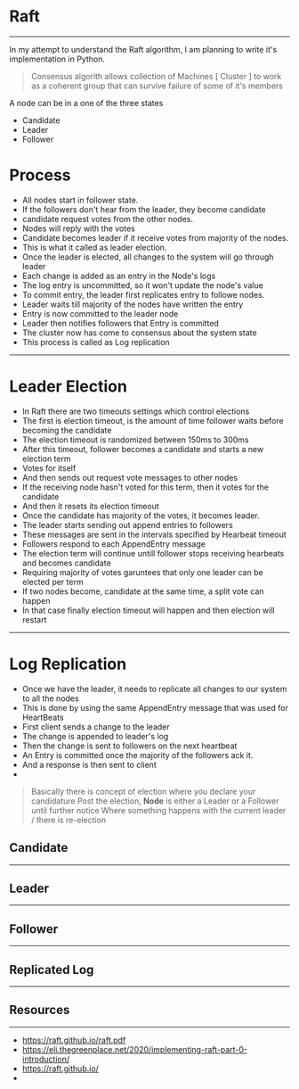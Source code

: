 # Raft
***
In my attempt to understand the Raft algorithm, I am planning 
to write it's implementation in Python. 

> Consensus algorith allows collection of Machines [ Cluster ] to work
> as a coherent group that can survive failure of some of it's members

A node can be in a one of the three states 
- Candidate 
- Leader 
- Follower 

# Process
- All nodes start in follower state.
- If the followers don't hear from the leader, they become candidate
- candidate request votes from the other nodes.
- Nodes will reply with the votes 
- Candidate becomes leader if it receive votes from majority of the nodes. 
- This is what it called as leader election.
- Once the leader is elected, all changes to the system will go through leader
- Each change is added as an entry in the Node's logs 
- The log entry is uncommitted, so it won't update the node's value 
- To commit entry, the leader first replicates entry to followe nodes. 
- Leader waits till majority of the nodes have written the entry 
- Entry is now committed to the leader node
- Leader then notifies followers that Entry is committed
- The cluster now has come to consensus about the system state
- This process is called as Log replication

***
# Leader Election
- In Raft there are two timeouts settings which control elections 
- The first is election timeout, is the amount of time follower waits before 
  becoming the candidate 
- The election timeout is randomized between 150ms to 300ms 
- After this timeout, follower becomes a candidate and starts a new election term
- Votes for itself 
- And then sends out request vote messages to other nodes 
- If the receiving node hasn't voted for this term, then it votes for the candidate
- And then it resets its election timeout 
- Once the candidate has majority of the votes, it becomes leader. 
- The leader starts sending out append entries to followers 
- These messages are sent in the intervals specified by Hearbeat timeout
- Followers respond to each AppendEntry message 
- The election term will continue untill follower stops receiving hearbeats and 
  becomes candidate
- Requiring majority of votes garuntees that only one leader can be elected per term
- If two nodes become, candidate at the same time, a split vote can happen
- In that case finally election timeout will happen and then election will restart

***
# Log Replication
- Once we have the leader, it needs to replicate all changes to our system to all 
  the nodes 
- This is done by using the same AppendEntry message that was used for HeartBeats
- First client sends a change to the leader
- The change is appended to leader's log 
- Then the change is sent to followers on the next heartbeat 
- An Entry is committed once the majority of the followers ack it. 
- And a response is then sent to client 
- 

> Basically there is concept of election where you declare your candidature 
> Post the election, **Node** is either a Leader or a Follower until further notice 
> Where something happens with the current leader / there is re-election

## Candidate
***


## Leader 
***


## Follower 
*** 


## Replicated Log 
***

## Resources 
***
- https://raft.github.io/raft.pdf
- https://eli.thegreenplace.net/2020/implementing-raft-part-0-introduction/
- https://raft.github.io/
- 